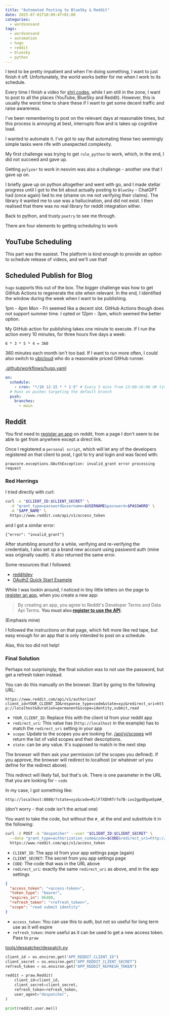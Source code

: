 ```yaml
---
title: "Automated Posting to BlueSky & Reddit"
date: 2025-07-01T10:09:47+01:00
categories:
  - wordsonsand
tags:
  - wordsonsand
  - automation
  - hugo
  - reddit
  - bluesky
  - python
---
```


I tend to be pretty impatient and when I'm doing something, I want to just
finish it off. Unfortunately, the world works better for me when I work to its
schedule.

Every time I finish a video for [shri codes](../../endeavours/shri-codes.md),
while I am still in the zone, I want to post to all the places (YouTube, BlueSky
and Reddit). However, this is usually the worst time to share these if I want to
get some decent traffic and raise awareness.

I've been remembering to post on the relevant days at reasonable times, but this
process is annoying at best, interrupts flow and is takes up cognitive load.

I wanted to automate it. I've got to say that automating these two seemingly
simple tasks were rife with unexpected complexity.

My first challenge was trying to get `rule_python` to work, which, in the end, I
did not succeed and gave up.

Getting `pylyzer` to work in neovim was also a challenge - another one that I
gave up on.

<!-- more -->

I briefly gave up on python altogether and went with go, and I made stellar
progress until I got to the bit about actually posting to `BlueSky` - ChatGPT
had (once again) lied to me (shame on me not verifying their claims). The
library it wanted me to use was a hallucination, and did not exist. I then
realised that there was no real library for reddit integration either.

Back to python, and trusty `poetry` to see me through.

There are four elements to getting scheduling to work

## YouTube Scheduling

This part was the easiest. The platform is kind enough to provide an option to
schedule release of videos, and we'll use that!

## Scheduled Publish for Blog

`hugo` supports this out of the box. The bigger challenge was how to get GitHub
Actions to regenerate the site when relevant. In the end, I identified the
window during the week when I want to be publishing.

1pm - 4pm Mon - Fri seemed like a decent slot. GitHub Actions though does not
support summer time. I opted or 12pm - 3pm, which seemed the better option.

My GitHub action for publishing takes one minute to execute. If I run the action
every 10 minutes, for three hours five days a week:

`6 * 3 * 5 * 4 = 360`

360 minutes each month isn't too bad. If I want to run more often, I could also
switch to [ubicloud](https://www.ubicloud.com/) who do a reasonable priced
GitHub runner.

[.github/workflows/hugo.yaml](https://github.com/drone-ah/wordsonsand/blob/main/.github/workflows/hugo.yaml)

```yaml
on:
  schedule:
    - cron: "*/10 12-15 * * 1-5" # Every 5 mins from 13:00–16:00 UK time (Mon–Fri)
  # Runs on pushes targeting the default branch
  push:
    branches:
      - main
```

## Reddit

You first need to [register an app](https://www.reddit.com/prefs/apps/) on
reddit, from a page I don't seem to be able to get from anywhere except a direct
link.

Once I registered a `personal script`, which will let any of the developers
registered on that client to post, I got to try and login and was faced with:

`prawcore.exceptions.OAuthException: invalid_grant error processing request`

### Red Herrings

I tried directly with curl:

```bash
curl -u "$CLIENT_ID:$CLIENT_SECRET" \
  -d "grant_type=password&username=$USERNAME&password=$PASSWORD" \
  -A "$APP_NAME" \
  https://www.reddit.com/api/v1/access_token
```

and I got a similar error:

`{"error": "invalid_grant"}`

After stumbling around for a while, verifying and re-verifying the credentials,
I also set up a brand new account using password auth (mine was originally
oauth). It also returned the same error.

Some resources that I followed:

- [redditdev](https://www.reddit.com/r/redditdev)
- [OAuth2 Quick Start Example](https://github.com/reddit/reddit/wiki/OAuth2-Quick-Start-Example)

While I was lookin around, I noticed in tiny little letters on the page to
[register an app](https://www.reddit.com/prefs/apps/), when you create a new
app:

> By creating an app, you agree to Reddit's Developer Terms and Data Api Terms.
> **You must also
> [register to use the API](https://www.reddit.com/r/reddit.com/wiki/api/#wiki_read_the_full_api_terms_and_sign_up_for_usage).**

(Emphasis mine)

I followed the instructions on that page, which felt more like red tape, but
easy enough for an app that is only intended to post on a schedule.

Alas, this too did not help!

### Final Solution

Perhaps not surprisingly, the final solution was to not use the password, but
get a refresh token instead.

You can do this manually on the browser. Start by going to the following URL:

`https://www.reddit.com/api/v1/authorize?client_id=YOUR_CLIENT_ID&response_type=code&state=xyz&redirect_uri=http://localhost&duration=permanent&scope=identity,submit,read`

- `YOUR_CLIENT_ID`: Replace this with the client id from your reddit app
- `redirect_uri`: This value has (`http://localhost` in the example) has to
  match the `redirect_uri` setting in your app
- `scope`: Update to the scopes you are looking for.
  [/api/vi/scopes](https://www.reddit.com/api/v1/scopes) will return the list of
  valid scopes and their descriptions.
- `state`: can be any value. It's supposed to match in the next step

The browser will then ask your permission (of the scopes you defined). If you
approve, the browser will redirect to localhost (or whatever url you define for
the redirect above).

This redirect will likely fail, but that's ok. There is one parameter in the URL
that you are looking for - `code`

In my case, I got something like:

`http://localhost:8080/?state=xyz&code=RilF7XDhRTr7o7B-iov2gpdDgum5pA#_`

(don't worry - that code isn't the actual one)

You want to take the code, but without the `#_` at the end and substitute it in
the following:

```bash
curl -X POST -A "despatcher" --user "$CLIENT_ID:$CLIENT_SECRET" \
  --data "grant_type=authorization_code&code=$CODE&redirect_uri=http://localhost:8080" \
  https://www.reddit.com/api/v1/access_token
```

- `CLIENT_ID`: The app id from your app settings page (again)
- `CLIENT_SECRET`: The secret from you app settings page
- `CODE`: The code that was in the URL above
- `redirect_uri`: exactly the same `redirect_uri` as above, and in the app
  settings

```json
{
  "access_token": "<access-token>",
  "token_type": "bearer",
  "expires_in": 86400,
  "refresh_token": "<refresh_token>",
  "scope": "read submit identity"
}
```

- `access_token`: You can use this to auth, but not so useful for long term use
  as it will expire
- `refresh_token`: more useful as it can be used to get a new access token. Pass
  to `praw`

[tools/despatcher/despatch.py](https://github.com/drone-ah/wordsonsand/tree/main/tools/despatcher/despatch.py)

```python
client_id = os.environ.get("APP_REDDIT_CLIENT_ID")
client_secret = os.environ.get("APP_REDDIT_CLIENT_SECRET")
refresh_token = os.environ.get("APP_REDDIT_REFRESH_TOKEN")

reddit = praw.Reddit(
    client_id=client_id,
    client_secret=client_secret,
    refresh_token=refresh_token,
    user_agent="despatcher",
)

print(reddit.user.me())

```
